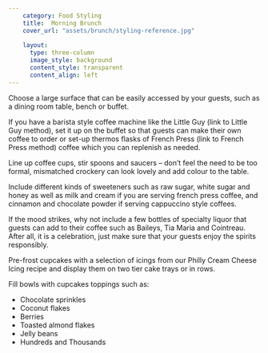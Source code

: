 ```yaml
---
    category: Food Styling
    title:  Morning Brunch 
    cover_url: "assets/brunch/styling-reference.jpg"
    
    layout:
      type: three-column
      image_style: background
      content_style: transparent
      content_align: left
---
```


Choose a large surface that can be easily accessed by your guests, such as a dining room table, bench or buffet.

If you have a barista style coffee machine like the Little Guy (link to Little Guy method), set it up on the buffet so that guests can make their own coffee to order or  set-up thermos flasks of French Press (link to French Press method) coffee which you can replenish as needed.

Line up coffee cups, stir spoons and saucers – don’t feel the need to be too formal, mismatched crockery can look lovely and add colour to the table. 

Include different kinds of sweeteners such as raw sugar, white sugar and honey as well as milk and cream if you are serving french press coffee, and cinnamon and chocolate powder if serving cappuccino style coffees.

If the mood strikes, why not include a few bottles of specialty liquor that guests can add to their coffee such as Baileys, Tia Maria and Cointreau.  After all, it is a celebration, just make sure that your guests enjoy the spirits responsibly.   

Pre-frost cupcakes with a selection of icings from our Philly Cream Cheese Icing recipe and display them on two tier cake trays or in rows. 

Fill bowls with cupcakes toppings such as:

  - Chocolate sprinkles
  - Coconut flakes
  - Berries
  - Toasted almond flakes
  - Jelly beans
  - Hundreds and Thousands
